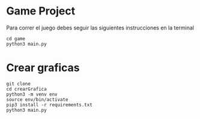 # Game Project

Para correr el juego debes seguir las siguientes instrucciones en la terminal

```Sh
cd game
python3 main.py 
```

# Crear graficas

```Sh
git clone
cd crearGrafica
python3 -m venv env
source env/bin/activate
pip3 install -r requirements.txt
python3 main.py 
```